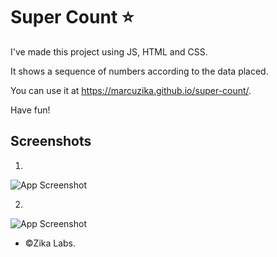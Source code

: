 # Super Count ⭐

I've made this project using JS, HTML and CSS.

It shows a sequence of numbers according to the data placed.

You can use it at https://marcuzika.github.io/super-count/. 

Have fun!


## Screenshots

1.
![App Screenshot](https://cdn.discordapp.com/attachments/391797488366911490/975527489667477504/unknown.png)

2.
![App Screenshot](https://cdn.discordapp.com/attachments/391797488366911490/975527715451068497/unknown.png)

-  ©Zika Labs.
